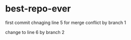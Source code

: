 # best-repo-ever

first commit
 chnaging line 5 for merge conflict by branch 1

 change to line 6 by branch 2
